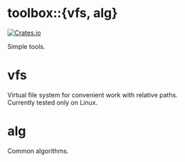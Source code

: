 # toolbox::{vfs, alg}

[![Crates.io](https://img.shields.io/crates/l/toolbox.svg)](https://github.com/torkve/shotwellvfs/blob/master/LICENSE)

Simple tools.

# vfs
Virtual file system for convenient work with relative paths. \
Currently tested only on Linux.

# alg
Common algorithms.
